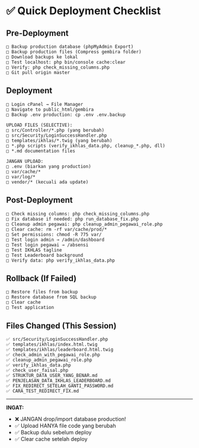# ✅ Quick Deployment Checklist

## Pre-Deployment

```
□ Backup production database (phpMyAdmin Export)
□ Backup production files (Compress gembira folder)
□ Download backups ke lokal
□ Test localhost: php bin/console cache:clear
□ Verify: php check_missing_columns.php
□ Git pull origin master
```

## Deployment

```
□ Login cPanel → File Manager
□ Navigate to public_html/gembira
□ Backup .env production: cp .env .env.backup

UPLOAD FILES (SELECTIVE):
□ src/Controller/*.php (yang berubah)
□ src/Security/LoginSuccessHandler.php
□ templates/ikhlas/*.twig (yang berubah)
□ *.php scripts (verify_ikhlas_data.php, cleanup_*.php, dll)
□ *.md documentation files

JANGAN UPLOAD:
□ .env (biarkan yang production)
□ var/cache/*
□ var/log/*
□ vendor/* (kecuali ada update)
```

## Post-Deployment

```
□ Check missing columns: php check_missing_columns.php
□ Fix database if needed: php run_database_fix.php
□ Cleanup admin pegawai: php cleanup_admin_pegawai_role.php
□ Clear cache: rm -rf var/cache/prod/*
□ Set permissions: chmod -R 775 var/
□ Test login admin → /admin/dashboard
□ Test login pegawai → /absensi
□ Test IKHLAS tagline
□ Test Leaderboard background
□ Verify data: php verify_ikhlas_data.php
```

## Rollback (If Failed)

```
□ Restore files from backup
□ Restore database from SQL backup
□ Clear cache
□ Test application
```

## Files Changed (This Session)

```
✅ src/Security/LoginSuccessHandler.php
✅ templates/ikhlas/index.html.twig
✅ templates/ikhlas/leaderboard.html.twig
✅ check_admin_with_pegawai_role.php
✅ cleanup_admin_pegawai_role.php
✅ verify_ikhlas_data.php
✅ check_user_faisal.php
✅ STRUKTUR_DATA_USER_YANG_BENAR.md
✅ PENJELASAN_DATA_IKHLAS_LEADERBOARD.md
✅ FIX_REDIRECT_SETELAH_GANTI_PASSWORD.md
✅ CARA_TEST_REDIRECT_FIX.md
```

---

**INGAT:**
- ❌ JANGAN drop/import database production!
- ✅ Upload HANYA file code yang berubah
- ✅ Backup dulu sebelum deploy
- ✅ Clear cache setelah deploy

